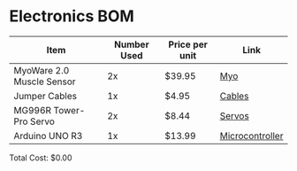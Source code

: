 # Electronics BOM

| Item | Number Used | Price per unit | Link |
| ----------- | ----------- | ----------- | ----------- | 
| MyoWare 2.0 Muscle Sensor | 2x | $39.95 | [Myo](https://www.sparkfun.com/products/21265) |
| Jumper Cables | 1x | $4.95 | [Cables](https://www.digikey.com/en/products/detail/adafruit-industries-llc/153/7241430?gQT=1) |
| MG996R Tower-Pro Servo | 2x | $8.44 | [Servos](https://a.co/d/eA75cuC) |
| Arduino UNO R3 | 1x | $13.99 | [Microcontroller](https://a.co/d/ghK3QBr) |

Total Cost: $0.00

